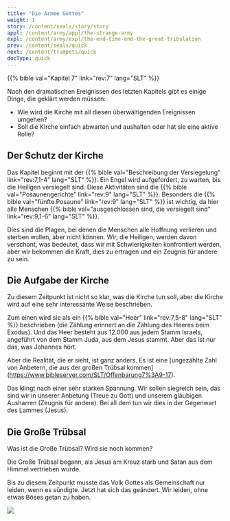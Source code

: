 ```yaml
---
title: "Die Armee Gottes"
weight: 1
story: /content/seals/story/story
appl: /content/army/appl/the-strange-army
expl: /content/army/expl/the-end-time-and-the-great-tribulation
prev: /content/seals/quick
next: /content/trumpets/quick
docType: quick
---
```


{{% bible val="Kapitel 7" link="rev:7" lang="SLT" %}}

Nach den dramatischen Ereignissen des letzten Kapitels gibt es einige Dinge, die geklärt werden müssen:
- Wie wird die Kirche mit all diesen überwältigenden Ereignissen umgehen?
- Soll die Kirche einfach abwarten und aushalten oder hat sie eine aktive Rolle?

## Der Schutz der Kirche

Das Kapitel beginnt mit der {{% bible val="Beschreibung der Versiegelung" link="rev:7,1-4" lang="SLT" %}}. Ein Engel wird aufgefordert, zu warten, bis die Heiligen versiegelt sind. Diese Aktivitäten sind die {{% bible val="Posaunengerichte" link="rev:9" lang="SLT" %}}. Besonders die {{% bible val="fünfte Posaune" link="rev:9" lang="SLT" %}} ist wichtig, da hier alle Menschen {{% bible val="ausgeschlossen sind, die versiegelt sind" link="rev:9,1-6" lang="SLT" %}}.

Dies sind die Plagen, bei denen die Menschen alle Hoffnung verlieren und sterben wollen, aber nicht können. Wir, die Heiligen, werden davon verschont, was bedeutet, dass wir mit Schwierigkeiten konfrontiert werden, aber wir bekommen die Kraft, dies zu ertragen und ein Zeugnis für andere zu sein.

## Die Aufgabe der Kirche

Zu diesem Zeitpunkt ist nicht so klar, was die Kirche tun soll, aber die Kirche wird auf eine sehr interessante Weise beschrieben.

Zum einen wird sie als ein {{% bible val="Heer" link="rev:7,5-8" lang="SLT" %}} beschrieben (die Zählung erinnert an die Zählung des Heeres beim Exodus). Und das Heer besteht aus 12.000 aus jedem Stamm Israels, angeführt von dem Stamm Juda, aus dem Jesus stammt. Aber das ist nur das, was Johannes hört. 

Aber die Realität, die er sieht, ist ganz anders. Es ist eine [ungezählte Zahl von Anbetern, die aus der großen Trübsal kommen] (https://www.bibleserver.com/SLT/Offenbarung7%3A9-17). 

Das klingt nach einer sehr starken Spannung. Wir sollen siegreich sein, das sind wir in unserer Anbetung (Treue zu Gott) und unserem gläubigen Ausharren (Zeugnis für andere). Bei all dem tun wir dies in der Gegenwart des Lammes (Jesus).

## Die Große Trübsal

Was ist die Große Trübsal? Wird sie noch kommen? 

Die Große Trübsal begann, als Jesus am Kreuz starb und Satan aus dem Himmel vertrieben wurde.

Bis zu diesem Zeitpunkt musste das Volk Gottes als Gemeinschaft nur leiden, wenn es sündigte. Jetzt hat sich das geändert. Wir leiden, ohne etwas Böses getan zu haben.

![](/Bild/Drangsal_de.jpg)